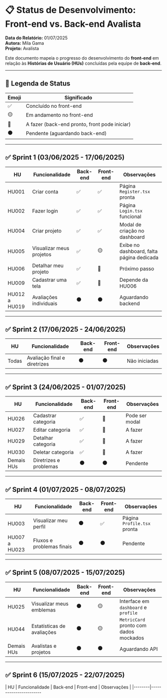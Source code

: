 # 📋 Status de Desenvolvimento: Front-end vs. Back-end Avalista

**Data do Relatório:** 01/07/2025  
**Autora:** Mila Gama  
**Projeto:** Avalista  

Este documento mapeia o progresso do desenvolvimento do **front-end** em relação às **Histórias de Usuário (HUs)** concluídas pela equipe de **back-end**.

---

## 🧭 Legenda de Status

| Emoji | Significado                                      |
|-------|--------------------------------------------------|
| ✅    | Concluído no front-end                          |
| 🟡    | Em andamento no front-end                       |
| 🔵    | A fazer (back-end pronto, front pode iniciar)   |
| ⚫️    | Pendente (aguardando back-end)                  |

---

## ✅ Sprint 1 (03/06/2025 - 17/06/2025)

| HU     | Funcionalidade                                  | Back-end | Front-end | Observações |
|--------|--------------------------------------------------|----------|-----------|-------------|
| HU001 | Criar conta                                      | ✅        | ✅         | Página `Register.tsx` pronta |
| HU002 | Fazer login                                      | ✅        | ✅         | Página `Login.tsx` funcional |
| HU004 | Criar projeto                                    | ✅        | ✅         | Modal de criação no dashboard |
| HU005 | Visualizar meus projetos                         | ✅        | 🟡         | Exibe no dashboard, falta página dedicada |
| HU006 | Detalhar meu projeto                             | ✅        | 🔵         | Próximo passo |
| HU009 | Cadastrar uma tela                               | ✅        | 🔵         | Depende da HU006 |
| HU012 a HU019 | Avaliações individuais                  | ⚫️        | ⚫️         | Aguardando backend |

---

## ✅ Sprint 2 (17/06/2025 - 24/06/2025)

| HU     | Funcionalidade                                  | Back-end | Front-end | Observações |
|--------|--------------------------------------------------|----------|-----------|-------------|
| Todas  | Avaliação final e diretrizes                    | ⚫️        | ⚫️         | Não iniciadas |

---

## ✅ Sprint 3 (24/06/2025 - 01/07/2025)

| HU     | Funcionalidade                                  | Back-end | Front-end | Observações |
|--------|--------------------------------------------------|----------|-----------|-------------|
| HU026 | Cadastrar categoria                              | ✅        | 🔵         | Pode ser modal |
| HU027 | Editar categoria                                 | ✅        | 🔵         | A fazer |
| HU029 | Detalhar categoria                               | ✅        | 🔵         | A fazer |
| HU030 | Deletar categoria                                | ✅        | 🔵         | A fazer |
| Demais HUs | Diretrizes e problemas                      | ⚫️        | ⚫️         | Pendente |

---

## ✅ Sprint 4 (01/07/2025 - 08/07/2025)

| HU     | Funcionalidade                                  | Back-end | Front-end | Observações |
|--------|--------------------------------------------------|----------|-----------|-------------|
| HU003 | Visualizar meu perfil                            | ⚫️        | ✅         | Página `Profile.tsx` pronta |
| HU007 a HU023 | Fluxos e problemas finais                | ⚫️        | ⚫️         | Pendente |

---

## ✅ Sprint 5 (08/07/2025 - 15/07/2025)

| HU     | Funcionalidade                                  | Back-end | Front-end | Observações |
|--------|--------------------------------------------------|----------|-----------|-------------|
| HU025 | Visualizar meus emblemas                         | ⚫️        | 🟡         | Interface em `dashboard` e `profile` |
| HU044 | Estatísticas de avaliações                       | ⚫️        | 🟡         | `MetricCard` pronto com dados mockados |
| Demais HUs | Avalistas e projetos                        | ⚫️        | ⚫️         | Aguardando API |

---

## ✅ Sprint 6 (15/07/2025 - 22/07/2025)

| HU     | Funcionalidade                                  | Back-end | Front-end | Observações |
|--------|-----------------------
